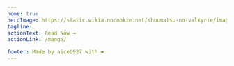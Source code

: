 ```yaml
---
home: true
heroImage: https://static.wikia.nocookie.net/shuumatsu-no-valkyrie/images/7/73/Ragnarok_fighters.png
tagline:
actionText: Read Now →
actionLink: /manga/

footer: Made by aice0927 with ❤️
---
```

